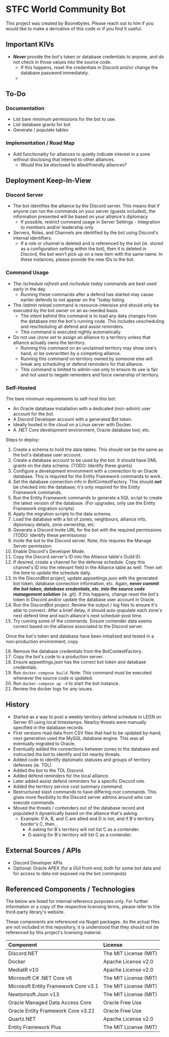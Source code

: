 # STFC World Community Bot

This project was created by Boonebytes. Please reach out to him if you
would like to make a derivative of this code or if you find it useful.

## Important KIVs
- ***Never*** provide the bot's token or database credentials to anyone,
  and do not check in those values into the source code.
  - If this happens, reset the credentials in Discord and/or change the
    database password immediately.
  - 
## To-Do

### Documentation

- List bare minimum permissions for the bot to use.
- List database grants for bot
- Generate / populate tables

### Implementation / Road Map

- Add functionality for alliances to quietly indicate interest in a
zone without disclosing that interest to other alliances.
  - Would this be disclosed to allied/friendly alliances?

## Deployment Keep-In-View

### Discord Server

- The bot identifies the alliance by the Discord server. This means
that if anyone can run the commands on your server (guests included),
the information presented will be based on your alliance's diplomacy
  - If possible, restrict command usage in Server Settings - Integration
  to members and/or leadership only
- Servers, Roles, and Channels are identified by the bot using Discord's
internal identifiers.
  - If a role or channel is deleted and is referenced  by the bot (ie.
  stored as a configuration setting within the bot), then it is deleted
  in Discord, the bot won't pick up on a new item with the same name.
  In these instances, please provide the new IDs to the bot.

### Command Usage

- The */schedule refresh* and */schedule today* commands are best used
early in the day.
  - Running these commands after a defend has started may cause earlier
  defends to not appear on the "*today* listing.
- The */admin reload* command is resource-intensive and should only be
executed by the bot owner on an as-needed basis.
  - The intent behind this command is to load any data changes from the
  database into the bot's running code. This includes unscheduling and
  rescheduling all defend and assist reminders.
  - This command is executed nightly automatically.
- Do not use */zone set* to assign an alliance to a territory unless
that alliance actually owns the territory.
  - Running this command on an unclaimed territory may show one's hand,
  or be overwritten by a competing alliance.
  - Running this command on territory owned by someone else will break
  any scheduling or defend reminders for that alliance.
  - This command is limited to admin-use only to ensure its use is fair
  and not used to negate reminders and force ownership of territory.

### Self-Hosted

The bare minimum requirements to self-host this bot:
- An Oracle database installation with a dedicated (non-admin) user
account for the bot.
- A Discord Developer account with a generated Bot token.
- Ideally hosted in the cloud on a Linux server with Docker.
- A .NET Core development environment, Oracle database tool, etc.

Steps to deploy:

1. Create a schema to hold the data tables. This should not be
the same as the bot's database user account.
2. Create a database account to be used by the bot. It should
have DML grants on the data schema. (TODO: Identify these grants)
3. Configure a development environment with a connection to an
Oracle database. This is required for the Entity Framework commands 
to work.
4. Set the database connection info in BotContextFactory. This should
***not*** be checked into the database; it's only required for the
Entity Framework commands.
5. Run the Entity Framework commands to generate a SQL script to
create the latest version of the database. (For upgrades, only use
the Entity Framework migration scripts)
6. Apply the migration scripts to the data schema.
7. Load the database with a list of zones, neighbours, alliance info,
diplomacy details, zone ownership, etc.
8. Generate a Discord Invite URL for the bot with the required
permissions. (TODO: Identify these permissions)
9. Invite the bot to the Discord server. Note, this requires the
Manage Server permission.
10. Enable Discord's Developer Mode.
11. Copy the Discord server's ID into the Alliance table's Guild ID.
12. If desired, create a channel for the defense schedule. Copy this
channel's ID into the relevant field in the Alliance table as well.
Then set the time to update the schedule daily.
13. In the DiscordBot project, update appsettings.json with the
generated bot token, database connection information, etc. Again,
***never commit the bot token, database credentials, etc. into the
source code management solution*** (ie. git). If this happens, change
reset the bot's token in Discord and/or update the database user
account in Oracle.
14. Run the DiscordBot project. Review the output / log files to ensure
it's able to connect. After a brief delay, it should auto-populate each
zone's next defend time and each alliance's next schedule-post time.
15. Try running some of the commands. Ensure contender data seems
correct based on the alliance associated to the Discord server.

Once the bot's token and database have been initialized and tested
in a  non-production environment, copy

16. Remove the database credentials from the BotContextFactory.
17. Copy the bot's code to a production server.
18. Ensure appsettings.json has the correct bot token and database
credentials.
19. Run ```docker-compose build```. Note: This command must be executed
whenever the source code is updated.
20. Run ```docker-compose up -d``` to start the bot instance.
21. Review the docker logs for any issues.

## History

- Started as a way to post a weekly territory defend schedule in LEGN 
on Server 61 using local timestamps. Nearby threats were manually
specified in the database records.
- First versions read data from CSV files that had to be updated by-hand;
next generation used the MySQL database engine. This was all eventually
migrated to Oracle.
- Eventually added the connections between zones to the database and
instructed the bot to identify and list nearby threats.
- Added code to identify diplomatic statuses and groups of territory
defenses (ie. TDL)
- Added the bot to the TDL Discord.
- Added defend reminders for the local alliance.
- Later added assist defend reminders for a specific Discord role.
- Added the territory service cost summary command.
- Restructured slash commands to have differing root commands. This
gives more flexibility to the Discord server admins around who can
execute commands.
- Moved the threats / contenders out of the database record and
populated it dynamically based on the alliance that's asking.
  - Example: If A, B, and C are allied and D is not, and if B's
  territory border's C, then...
    - A asking for B's territory will not list C as a contender.
    - D asking for B's territory will list C as a contender.

## External Sources / APIs

- Discord Developer APIs
- Optional: Oracle APEX (for a GUI front-end, both for some bot data and
for access to data not exposed via the bot commands)

## Referenced Components / Technologies

The below are listed for internal reference purposes only. For further
information or a copy of the respective licensing terms, please refer
to the third-party library's website.

These components are referenced via Nuget packages. As the actual files
are not included in this repository, it is understood that they should
not be referenced by this project's licensing material.

| Component                            | License                  |
|:-------------------------------------|:-------------------------|
| Discord.NET                          | The MIT License (MIT)    |
| Docker                               | Apache License v2.0      |
| MediatR v10                          | Apache License v2.0      |
| Microsoft C# .NET Core v6            | The MIT License (MIT)    |
| Microsoft Entity Framework Core v3.1 | The MIT License (MIT)    | 
| Newtonsoft.Json v13                  | The MIT License (MIT)    |
| Oracle Managed Data Access Core      | Oracle Free Use          |
| Oracle Entity Framework Core v3.21   | Oracle Free Use          |
| Quartz.NET                           | Apache License v2.0      |
| Entity Framework Plus                | The MIT License (MIT)    | 


